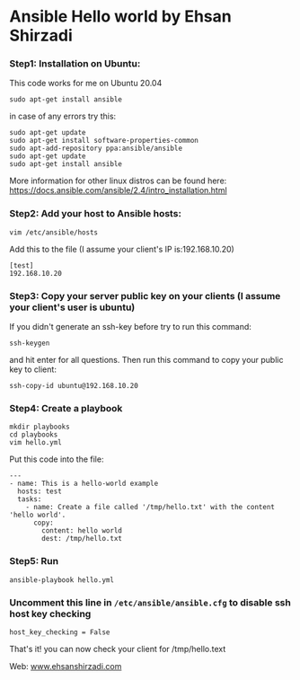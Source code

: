 # Ansible Hello world by Ehsan Shirzadi

### Step1: Installation on Ubuntu:
This code works for me on Ubuntu 20.04
```
sudo apt-get install ansible
```
in case of any errors try this:
```
sudo apt-get update
sudo apt-get install software-properties-common
sudo apt-add-repository ppa:ansible/ansible
sudo apt-get update
sudo apt-get install ansible
```

More information for other linux distros can be found here:
https://docs.ansible.com/ansible/2.4/intro_installation.html


### Step2: Add your host to Ansible hosts:
```
vim /etc/ansible/hosts
```
Add this to the file (I assume your client's IP is:192.168.10.20)
```
[test]
192.168.10.20
```

### Step3: Copy your server public key on your clients (I assume your client's user is ubuntu)

If you didn't generate an ssh-key before try to run this command:
```
ssh-keygen
```
and hit enter for all questions.
Then run this command to copy your public key to client:
```
ssh-copy-id ubuntu@192.168.10.20
```

### Step4: Create a playbook
```
mkdir playbooks
cd playbooks
vim hello.yml
```
Put this code into the file:
```
---
- name: This is a hello-world example
  hosts: test
  tasks:
    - name: Create a file called '/tmp/hello.txt' with the content 'hello world'.
      copy:
        content: hello world
        dest: /tmp/hello.txt
```

### Step5: Run
```
ansible-playbook hello.yml
```

### Uncomment this line in `/etc/ansible/ansible.cfg` to disable ssh host key checking
```
host_key_checking = False
```

That's it! you can now check your client for /tmp/hello.text


Web: www.ehsanshirzadi.com
